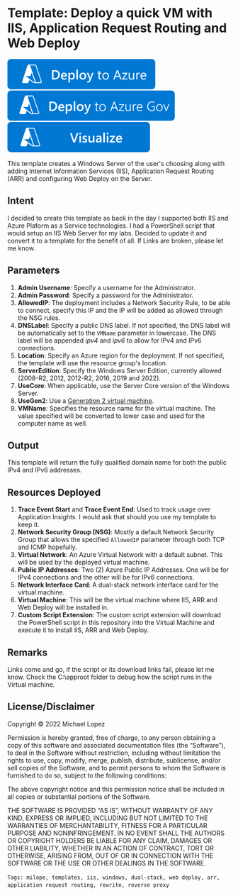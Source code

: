 # Template: Deploy a quick VM with IIS, Application Request Routing and Web Deploy

[![Deploy To Azure](https://raw.githubusercontent.com/Azure/azure-quickstart-templates/master/1-CONTRIBUTION-GUIDE/images/deploytoazure.svg?sanitize=true)](https://portal.azure.com/#create/Microsoft.Template/uri/https%3a%2f%2fraw.githubusercontent.com%2fmilope%2fazuretools%2fmaster%2fsrc%2ftemplates%2fvirtual-machine%2fquick-iis-vm%2fazureDeploy.json)
[![Deploy To Azure US Gov](https://raw.githubusercontent.com/Azure/azure-quickstart-templates/master/1-CONTRIBUTION-GUIDE/images/deploytoazuregov.svg?sanitize=true)](https://portal.azure.us/#create/Microsoft.Template/uri/https%3a%2f%2fraw.githubusercontent.com%2fmilope%2fazuretools%2fmaster%2fsrc%2ftemplates%2fvirtual-machine%2fquick-iis-vm%2fazureDeploy.json)
[![Visualize](https://raw.githubusercontent.com/Azure/azure-quickstart-templates/master/1-CONTRIBUTION-GUIDE/images/visualizebutton.svg?sanitize=true)](http://armviz.io/#/?load=https%3a%2f%2fraw.githubusercontent.com%2fmilope%2fazuretools%2fmaster%2fsrc%2ftemplates%2fvirtual-machine%2fquick-iis-vm%2fazureDeploy.json)

This template creates a Windows Server of the user's choosing along with adding Internet Information Services (IIS), Application Request Routing (ARR) and configuring Web Deploy on the Server.

## Intent

I decided to create this template as back in the day I supported both IIS and Azure Plaform as a Service technologies. I had a PowerShell script that would setup an IIS Web Server for my labs. Decided to update it and convert it to a template for the benefit of all. If Links are broken, please let me know.

## Parameters

1. **Admin Username**: Specify a username for the Administrator.
2. **Admin Password**: Specify a password for the Administrator.
3. **AllowedIP**: The deployment includes a Network Security Rule, to be able to connect, specify this IP and the IP will be added as allowed through the NSG rules.
4. **DNSLabel**: Specify a public DNS label. If not specified, the DNS label will be automatically set to the `VMName` parameter in lowercase. The DNS label will be appended *ipv4* and *ipv6* to allow for IPv4 and IPv6 connections.
5. **Location**: Specify an Azure region for the deployment. If not specified, the template will use the resource group's location.
6. **ServerEdition**: Specify the Windows Server Edition, currently allowed (2008-R2, 2012, 2012-R2, 2016, 2019 and 2022).
7. **UseCore**: When applicable, use the Server Core version of the Windows Server.
8. **UseGen2**: Use a [Generation 2 virtual machine](URL "https://docs.microsoft.com/en-us/azure/virtual-machines/generation-2").
9. **VMName**: Specifies the resource name for the virtual machine. The value specified will be converted to lower case and used for the computer name as well.

## Output

This template will return the fully qualified domain name for both the public IPv4 and IPv6 addresses.

## Resources Deployed

1. **Trace Event Start** and **Trace Event End**: Used to track usage over Application Insights. I would ask that should you use my template to keep it.
2. **Network Security Group (NSG)**: Mostly a default Network Security Group that allows the specified `AllowedIP` parameter through both TCP and ICMP hopefully.
3. **Virtual Network**: An Azure Virtual Network with a default subnet. This will be used by the deployed virtual machine.
4. **Public IP Addresses**: Two (2) Azure Public IP Addresses. One will be for IPv4 connections and the other will be for IPv6 connections.
5. **Network Interface Card**: A dual-stack network interface card for the virtual machine.
6. **Virtual Machine**: This will be the virtual machine where IIS, ARR and Web Deploy will be installed in.
7. **Custom Script Extension**: The custom script extension will download the PowerShell script in this repository into the Virtual Machine and execute it to install IIS, ARR and Web Deploy.

## Remarks

Links come and go, if the script or its download links fail, please let me know. Check the C:\approot folder to debug how the script runs in the Virtual machine.

## License/Disclaimer

Copyright © 2022 Michael Lopez

Permission is hereby granted, free of charge, to any person obtaining a copy of
this software and associated documentation files (the “Software”), to deal in
the Software without restriction, including without limitation the rights to
use, copy, modify, merge, publish, distribute, sublicense, and/or sell copies
of the Software, and to permit persons to whom the Software is furnished to do
so, subject to the following conditions:

The above copyright notice and this permission notice shall be included in all
copies or substantial portions of the Software.

THE SOFTWARE IS PROVIDED “AS IS”, WITHOUT WARRANTY OF ANY KIND, EXPRESS OR
IMPLIED, INCLUDING BUT NOT LIMITED TO THE WARRANTIES OF MERCHANTABILITY,
FITNESS FOR A PARTICULAR PURPOSE AND NONINFRINGEMENT. IN NO EVENT SHALL THE
AUTHORS OR COPYRIGHT HOLDERS BE LIABLE FOR ANY CLAIM, DAMAGES OR OTHER
LIABILITY, WHETHER IN AN ACTION OF CONTRACT, TORT OR OTHERWISE, ARISING FROM,
OUT OF OR IN CONNECTION WITH THE SOFTWARE OR THE USE OR OTHER DEALINGS IN THE
SOFTWARE.

`Tags: milope, templates, iis, windows, dual-stack, web deploy, arr, application request routing, rewrite, reverse proxy`
